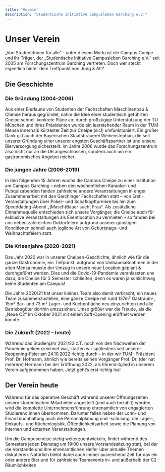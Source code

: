 ```yaml
---
title: "Verein"
description: "Studentische Initiative Campusleben Garching e.V."
---
```


# Unser Verein

„Von Student:Innen für alle“ – unter diesem Motto ist die Campus Cneipe und ihr Träger, der „Studentische Initiative Campusleben Garching e.V.“ seit 2005 am Forschungszentrum Garching vertreten. Doch wer steckt eigentlich hinter dem Treffpunkt von Jung & Alt?

## Die Geschichte

### Die Gründung (2004-2006)
Aus einer Bierlaune von Studenten der Fachschaften Maschinenbau & Chemie heraus gegründet, nahm die Idee einer studentisch geführten Cneipe schnell konkrete Pläne an: durch großzügige Unterstützung der TU München und ihres Präsidenten wurde ein leerstehender Raum in der TUM-Mensa innerhalb kürzester Zeit zur Cneipe (sic!) umfunktioniert. Ein großer Dank gilt auch der Bayerischen Staatsbrauerei Weihenstephan, die seit unserer Gründung einer unserer engsten Geschäftspartner ist und unsere Bierversorgung sicherstellt. Im Jahre 2006 wurde das Forschungszentrum also nicht nur an die U6 angeschlossen, sondern auch um ein gastronomisches Angebot reicher. 

### Die jungen Jahre (2006-2019)
In den folgenden 15 Jahren wuchs die Campus Cneipe zu einer Institution am Campus Garching – neben den wöchentlichen Karaoke- und Pubquizabenden fanden zahlreiche andere Veranstaltungen in enger Zusammenarbeit mit den Garchinger Fachschaften statt – von Ersti-Veranstaltungen über Poker- und Schafkopfturniere bis hin zum Speeddating-Abend „(Masch)Bauer sucht Frau“. Als zusätzliche Einnahmequelle entschieden sich unsere Vorgänger, die Cneipe auch für exklusive Veranstaltungen als Eventlocation zu vermieten – so fanden bei uns neben zahlreichen Doktorfeiern aufgrund unserer günstigen Konditionen schnell auch jegliche Art von Geburtstags- und Weihnachtsfeiern statt.

### Die Krisenjahre (2020-2021)
Das Jahr 2020 war in unserer Cneipen-Geschichte, ähnlich wie für die ganze Gastronomie, ein Tiefpunkt: aufgrund von Umbaumaßnahmen in der alten Mensa musste der Umzug in unsere neue Location geplant & durchgeführt werden. Dies und die Covid-19-Pandemie veranlassten uns dazu, die Cneipe für 3 Semester schließen, denn es waren ja schlichtweg keine Studenten am Campus!

Die Jahre 2020/21 hat unser kleines Team also damit verbracht, ein neues Team zusammenzustellen, eine ganze Cneipe mit rund 137m² Gastraum-, 15m² Bar- und 73 m² Lager- und Küchenfläche neu einzurichten und alle Betriebsgüter dorthin umzuziehen. Umso größer war die Freude, als die „Neue C2“ im Oktober 2021 mit einem Soft-Opening eröffnet werden konnte.

### Die Zukunft (2022 – heute)
Während das Studienjahr 2021/22 z.T. noch von den Nachwehen der Pandemie gekennzeichnet war, starten wir spätestens seit unserer Reopening-Feier am 24.10.2022 richtig durch – in der wir TUM- Präsident Prof. Dr.  Hofmann, ähnlich wie bereits seinen Vorgänger Prof. Dr. (der hat mehrere) Hermann bei der Eröffnung 2022, als Ehrenmitglied in unserem Verein aufgenommen haben. Jetzt geht’s erst richtig los!

## Der Verein heute
Während für das operative Geschäft während unserer Öffnungszeiten unsere studentischen Mitarbeiter angestellt (und auch bezahlt) werden, wird die komplette Unternehmensführung ehrenamtlich von engagierten Studierend:innen übernommen. Darunter fallen neben der Lohn- und Finanzbuchhaltung auch die Personalplanung und -schulung, die Lager-, Einkaufs- und Küchenlogistik, Öffentlichkeitsarbeit sowie die Planung von internen und externen Veranstaltungen.

Um die Campuscneipe stetig weiterzuentwickeln, findet während des Semesters jeden Dienstag um 19:00 unsere Vorstandssitzung statt, bei der die Vorstände und ihre ehrenamtlichen Helfer über aktuelle Themen diskutieren. Natürlich bleibt dabei auch immer ausreichend Zeit für das ein oder andere Bier und für zahlreiche Teamevents in- und außerhalb der C2-Räumlichkeiten

